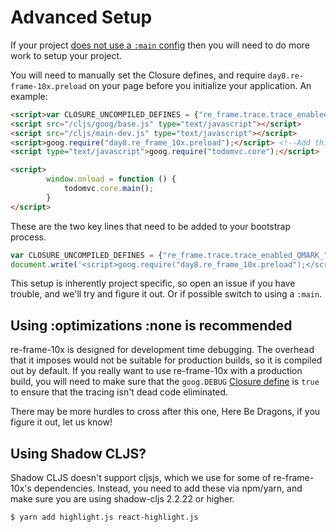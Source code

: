 # Advanced Setup

If your project [does not use a `:main` config](../README.md#important-prerequisites) then you will need to do more work to setup your project.

You will need to manually set the Closure defines, and require `day8.re-frame-10x.preload` on your page before you initialize your application. An example:

```html
<script>var CLOSURE_UNCOMPILED_DEFINES = {"re_frame.trace.trace_enabled_QMARK_":true};</script> <!--Make this come first-->
<script src="/cljs/goog/base.js" type="text/javascript"></script>
<script src="/cljs/main-dev.js" type="text/javascript"></script>
<script>goog.require("day8.re_frame_10x.preload");</script> <!--Add this before the app's goog.require-->
<script type="text/javascript">goog.require("todomvc.core");</script>

<script>
        window.onload = function () {
            todomvc.core.main();
        }
</script>
```

These are the two key lines that need to be added to your bootstrap process.

```js
var CLOSURE_UNCOMPILED_DEFINES = {"re_frame.trace.trace_enabled_QMARK_":true};
document.write('<script>goog.require("day8.re_frame_10x.preload");</script>');
```

This setup is inherently project specific, so open an issue if you have trouble, and we'll try and figure it out. Or if possible switch to using a `:main`.

## Using :optimizations :none is recommended

re-frame-10x is designed for development time debugging. The overhead that it imposes would not be suitable for production builds, so it is compiled out by default. If you really want to use re-frame-10x with a production build, you will need to make sure that the `goog.DEBUG` [Closure define](https://clojurescript.org/reference/compiler-options#closure-defines) is `true` to ensure that the tracing isn't dead code eliminated.

There may be more hurdles to cross after this one, Here Be Dragons, if you figure it out, let us know!

## Using Shadow CLJS?

Shadow CLJS doesn't support cljsjs, which we use for some of re-frame-10x's dependencies. Instead, you need to add these via npm/yarn, and make sure you are using shadow-cljs 2.2.22 or higher.

```console
$ yarn add highlight.js react-highlight.js
```

